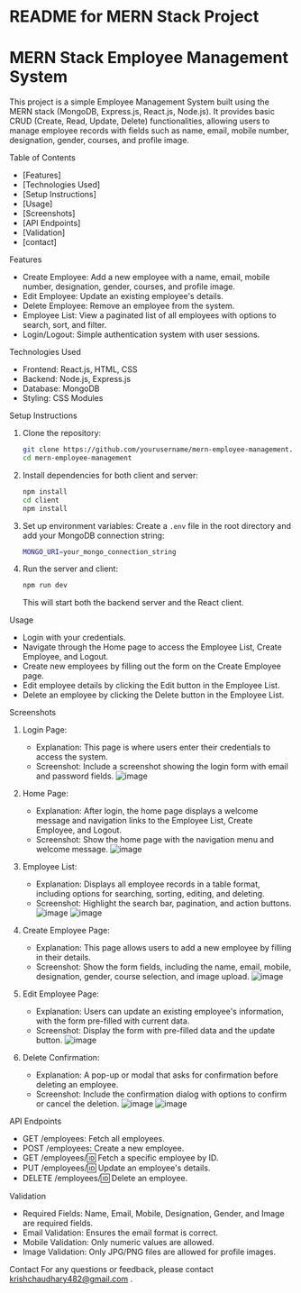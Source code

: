# README for MERN Stack Project

# MERN Stack Employee Management System

This project is a simple Employee Management System built using the MERN stack (MongoDB, Express.js, React.js, Node.js). It provides basic CRUD (Create, Read, Update, Delete) functionalities, allowing users to manage employee records with fields such as name, email, mobile number, designation, gender, courses, and profile image.

 Table of Contents
- [Features]
- [Technologies Used]
- [Setup Instructions]
- [Usage]
- [Screenshots]
- [API Endpoints]
- [Validation]
- [contact]

 Features
- Create Employee: Add a new employee with a name, email, mobile number, designation, gender, courses, and profile image.
- Edit Employee: Update an existing employee's details.
- Delete Employee: Remove an employee from the system.
- Employee List: View a paginated list of all employees with options to search, sort, and filter.
- Login/Logout: Simple authentication system with user sessions.

 Technologies Used
- Frontend: React.js, HTML, CSS
- Backend: Node.js, Express.js
- Database: MongoDB
- Styling: CSS Modules

 Setup Instructions
1. Clone the repository:
    ```bash
    git clone https://github.com/yourusername/mern-employee-management.git
    cd mern-employee-management
    ```

2. Install dependencies for both client and server:
    ```bash
    npm install
    cd client
    npm install
    ```

3. Set up environment variables:
   Create a `.env` file in the root directory and add your MongoDB connection string:
   ```bash
   MONGO_URI=your_mongo_connection_string
   ```

4. Run the server and client:
    ```bash
    npm run dev
    ```
   This will start both the backend server and the React client.

 Usage
- Login with your credentials.
- Navigate through the Home page to access the Employee List, Create Employee, and Logout.
- Create new employees by filling out the form on the Create Employee page.
- Edit employee details by clicking the Edit button in the Employee List.
- Delete an employee by clicking the Delete button in the Employee List.

 Screenshots
1. Login Page:
   - Explanation: This page is where users enter their credentials to access the system.
   - Screenshot: Include a screenshot showing the login form with email and password fields.
 ![image](https://github.com/user-attachments/assets/3936b5b7-9d79-484b-80bd-400e46fcacc0)


2. Home Page:
   - Explanation: After login, the home page displays a welcome message and navigation links to the Employee List, Create Employee, and Logout.
   - Screenshot: Show the home page with the navigation menu and welcome message.
 ![image](https://github.com/user-attachments/assets/9862f819-a86e-4d79-8e01-de95e30c378a)


3. Employee List:
   - Explanation: Displays all employee records in a table format, including options for searching, sorting, editing, and deleting.
   - Screenshot: Highlight the search bar, pagination, and action buttons.
 ![image](https://github.com/user-attachments/assets/c55e6d4a-c744-47c9-8ceb-461800e3d677)
 ![image](https://github.com/user-attachments/assets/a47a062d-8d53-43a7-b771-44aaa547f3ba)



4. Create Employee Page:
   - Explanation: This page allows users to add a new employee by filling in their details.
   - Screenshot: Show the form fields, including the name, email, mobile, designation, gender, course selection, and image upload.
 ![image](https://github.com/user-attachments/assets/31cecafa-20d5-4e1e-99b5-18d96ca3a811)


5. Edit Employee Page:
   - Explanation: Users can update an existing employee's information, with the form pre-filled with current data.
   - Screenshot: Display the form with pre-filled data and the update button.
![image](https://github.com/user-attachments/assets/c1da492b-6637-43c2-977b-5231c757f583)

 
6. Delete Confirmation:
   - Explanation: A pop-up or modal that asks for confirmation before deleting an employee.
   - Screenshot: Include the confirmation dialog with options to confirm or cancel the deletion.
 ![image](https://github.com/user-attachments/assets/2aebbd0e-6408-4ee1-882c-3aa7f3f08740)
 ![image](https://github.com/user-attachments/assets/4210c617-a81b-412c-94ea-525c74fc5907)

 

 API Endpoints
- GET /employees: Fetch all employees.
- POST /employees: Create a new employee.
- GET /employees/:id: Fetch a specific employee by ID.
- PUT /employees/:id: Update an employee's details.
- DELETE /employees/:id: Delete an employee.

 Validation
- Required Fields: Name, Email, Mobile, Designation, Gender, and Image are required fields.
- Email Validation: Ensures the email format is correct.
- Mobile Validation: Only numeric values are allowed.
- Image Validation: Only JPG/PNG files are allowed for profile images.

Contact
For any questions or feedback, please contact krishchaudhary482@gmail.com .


